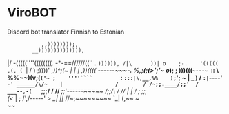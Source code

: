 # ViroBOT
Discord bot translator Finnish to Estonian



               ,,))))))));,
            __)))))))))))))),
 \|/       -\(((((''''((((((((.
 -*-==//////((''  .     `)))))),
 /|\      ))| o    ;-.    '(((((                                  ,(,
          ( `|    /  )    ;))))'                               ,_))^;(~
             |   |   |   ,))((((_     _____------~~~-.        %,;(;(>';'~
             o_);   ;    )))(((` ~---~  `::           \      %%~~)(v;(`('~
                   ;    ''''````         `:       `:::|\,__,%%    );`'; ~
                  |   _                )     /      `:|`----'     `-'
            ______/\/~    |                 /        /
          /~;;.____/;;'  /          ___--,-(   `;;;/
         / //  _;______;'------~~~~~    /;;/\    /
        //  | |                        / ;   \;;,\
       (<_  | ;                      /',/-----'  _>
        \_| ||_                     //~;~~~~~~~~~
            `\_|                   (,~~
                                    \~\
                                     ~~

